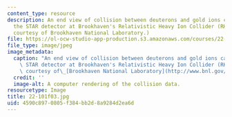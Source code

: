 ```yaml
---
content_type: resource
description: An end view of collision between deuterons and gold ions captured by
  the STAR detector at Brookhaven's Relativistic Heavy Ion Collider (RHIC). (Image
  courtesy of Brookhaven National Laboratory.)
file: https://ol-ocw-studio-app-production.s3.amazonaws.com/courses/22-101-applied-nuclear-physics-fall-2003/4590c8970805f384bb2d8a9284d2ea6d_22-101f03.jpg
file_type: image/jpeg
image_metadata:
  caption: "An end view of collision between deuterons and gold ions captured by the\
    \ STAR detector at Brookhaven's Relativistic Heavy Ion Collider (RHIC). (Image\
    \ courtesy of\_[Brookhaven National Laboratory](http://www.bnl.gov/).)"
  credit: ''
  image-alt: A computer rendering of the collision data.
resourcetype: Image
title: 22-101f03.jpg
uid: 4590c897-0805-f384-bb2d-8a9284d2ea6d
---
```

